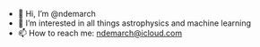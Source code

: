 - 👋 Hi, I’m @ndemarch
- 👀 I’m interested in all things astrophysics and machine learning
- 📫 How to reach me: ndemarch@icloud.com

<!---
ndemarch/ndemarch is a ✨ special ✨ repository because its `README.md` (this file) appears on your GitHub profile.
You can click the Preview link to take a look at your changes.
--->
